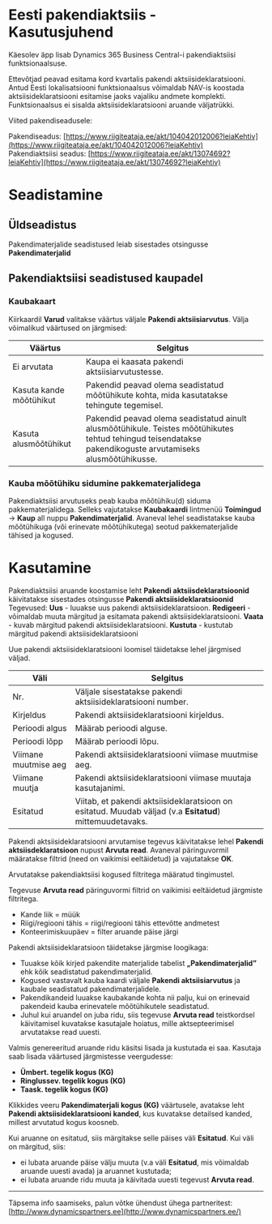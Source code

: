 ---
---
# Eesti pakendiaktsiis - Kasutusjuhend

Käesolev äpp lisab Dynamics 365 Business Central-i pakendiaktsiisi funktsionaalsuse.

Ettevõtjad peavad esitama kord kvartalis pakendi aktsiisideklaratsiooni. Antud Eesti lokalisatsiooni funktsionaalsus võimaldab NAV-is koostada aktsiisideklaratsiooni esitamise jaoks vajaliku andmete komplekti. Funktsionaalsus ei sisalda aktsiisideklaratsiooni aruande väljatrükki.

Viited pakendiseadusele:

Pakendiseadus: [https://www.riigiteataja.ee/akt/104042012006?leiaKehtiv](https://www.riigiteataja.ee/akt/104042012006?leiaKehtiv)  
Pakendiaktsiisi seadus: [https://www.riigiteataja.ee/akt/13074692?leiaKehtiv](https://www.riigiteataja.ee/akt/13074692?leiaKehtiv)

# Seadistamine

## Üldseadistus

Pakendimaterjalide seadistused leiab sisestades otsingusse **Pakendimaterjalid**

## Pakendiaktsiisi seadistused kaupadel

### Kaubakaart

Kiirkaardil **Varud** valitakse väärtus väljale **Pakendi aktsiisiarvutus**. Välja võimalikud väärtused on järgmised:

Väärtus | Selgitus
-- | --
Ei arvutata | Kaupa ei kaasata pakendi aktsiisiarvutustesse.
Kasuta kande mõõtühikut | Pakendid peavad olema seadistatud mõõtühikute kohta, mida kasutatakse tehingute tegemisel.
Kasuta alusmõõtühikut | Pakendid peavad olema seadistatud ainult alusmõõtühikule. Teistes mõõtühikutes tehtud tehingud teisendatakse pakendikoguste arvutamiseks alusmõõtühikusse.

### Kauba mõõtühiku sidumine pakkematerjalidega

Pakendiaktsiisi arvutuseks peab kauba mõõtühiku(d) siduma pakkematerjalidega. Selleks vajutatakse **Kaubakaardi** lintmenüü **Toimingud** -> **Kaup** all nuppu **Pakendimaterjalid**. Avaneval lehel seadistatakse kauba mõõtühikuga (või erinevate mõõtühikutega) seotud pakkematerjalide tähised ja kogused.

# Kasutamine

Pakendiaktsiisi aruande koostamise leht **Pakendi aktsiisdeklaratsioonid** käivitatakse sisestades otsingusse **Pakendi aktsiisideklaratsioonid** Tegevused: **Uus** - luuakse uus pakendi aktsiisideklaratsioon. **Redigeeri** - võimaldab muuta märgitud ja esitamata pakendi aktsiisideklaratsiooni. **Vaata** - kuvab märgitud pakendi aktsiisideklaratsiooni. **Kustuta** - kustutab märgitud pakendi aktsiisideklaratsiooni

Uue pakendi aktsiisideklaratsiooni loomisel täidetakse lehel järgmised väljad.

Väli | Selgitus
-- | --
Nr. | Väljale sisestatakse pakendi aktsiisideklaratsiooni number.
Kirjeldus | Pakendi aktsiisideklaratsiooni kirjeldus.
Perioodi algus | Määrab perioodi alguse.
Perioodi lõpp | Määrab perioodi lõpu.
Viimane muutmise aeg | Pakendi aktsiisideklaratsiooni viimase muutmise aeg.
Viimane muutja | Pakendi aktsiisideklaratsiooni viimase muutaja kasutajanimi.
Esitatud | Viitab, et pakendi aktsiisideklaratsioon on esitatud. Muudab väljad (v.a **Esitatud**) mittemuudetavaks.

Pakendi aktsiisideklaratsiooni arvutamise tegevus käivitatakse lehel **Pakendi aktsiisdeklaratsioon** nupust **Arvuta read**. Avaneval päringuvormil määratakse filtrid (need on vaikimisi eeltäidetud) ja vajutatakse **OK**.

Arvutatakse pakendiaktsiisi kogused filtritega määratud tingimustel.

Tegevuse **Arvuta read** päringuvormi filtrid on vaikimisi eeltäidetud järgmiste filtritega.
-   Kande liik = müük
-   Riigi/regiooni tähis = riigi/regiooni tähis ettevõtte andmetest
-   Konteerimiskuupäev = filter aruande päise järgi

Pakendi aktsiisideklaratsioon täidetakse järgmise loogikaga:

-   Tuuakse kõik kirjed pakendite materjalide tabelist **„Pakendimaterjalid”** ehk kõik seadistatud pakendimaterjalid.
-   Kogused vastavalt kauba kaardi väljale **Pakendi aktsiisiarvutus** ja kaubale seadistatud pakendimaterjalidele.
-   Pakendikandeid luuakse kaubakande kohta nii palju, kui on erinevaid pakendeid kauba erinevatele mõõtühikutele seadistatud.
-   Juhul kui aruandel on juba ridu, siis tegevuse **Arvuta read** teistkordsel käivitamisel kuvatakse kasutajale hoiatus, mille aktsepteerimisel arvutatakse read uuesti.

Valmis genereeritud aruande ridu käsitsi lisada ja kustutada ei saa. Kasutaja saab lisada väärtused järgmistesse veergudesse:
-   **Ümbert. tegelik kogus (KG)**
-   **Ringlussev. tegelik kogus (KG)**
-   **Taask. tegelik kogus (KG)**

Klikkides veeru **Pakendimaterjali kogus (KG)** väärtusele, avatakse leht **Pakendi aktsiisideklaratsiooni kanded**, kus kuvatakse detailsed kanded, millest arvutatud kogus koosneb.

Kui aruanne on esitatud, siis märgitakse selle päises väli **Esitatud**. Kui väli on märgitud, siis:
-   ei lubata aruande päise välju muuta (v.a väli **Esitatud**, mis võimaldab aruande uuesti avada) ja aruannet kustutada;
-   ei lubata aruande ridu muuta ja käivitada uuesti tegevust **Arvuta read**.

----------

Täpsema info saamiseks, palun võtke ühendust ühega partneritest:  
[http://www.dynamicspartners.ee](http://www.dynamicspartners.ee/)